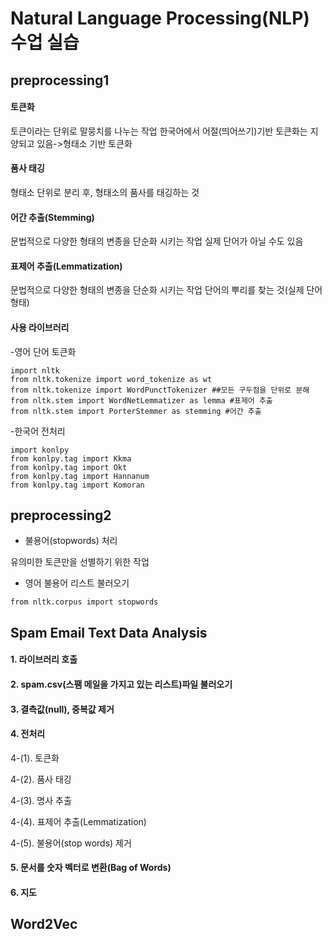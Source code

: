 # Natural Language Processing(NLP) 수업 실습
## preprocessing1
#### 토큰화

토큰이라는 단위로 말뭉치를 나누는 작업
한국어에서 어절(띄어쓰기)기반 토큰화는 지양되고 있음->형태소 기반 토큰화

#### 품사 태깅

형태소 단위로 분리 후, 형태소의 품사를 태깅하는 것

#### 어간 추출(Stemming)

문법적으로 다양한 형태의 변종을 단순화 시키는 작업
실제 단어가 아닐 수도 있음

#### 표제어 추출(Lemmatization)

문법적으로 다양한 형태의 변종을 단순화 시키는 작업
단어의 뿌리를 찾는 것(실제 단어 형태)

#### 사용 라이브러리

-영어 단어 토큰화
``` 
import nltk
from nltk.tokenize import word_tokenize as wt 
from nltk.tokenize import WordPunctTokenizer ##모든 구두점을 단위로 분해
from nltk.stem import WordNetLemmatizer as lemma #표제어 추출
from nltk.stem import PorterStemmer as stemming #어간 추출
``` 

-한국어 전처리
```
import konlpy
from konlpy.tag import Kkma
from konlpy.tag import Okt
from konlpy.tag import Hannanum
from konlpy.tag import Komoran
```
## preprocessing2
+ 불용어(stopwords) 처리

유의미한 토큰만을 선별하기 위한 작업

+ 영어 불용어 리스트 불러오기
``` 
from nltk.corpus import stopwords
``` 
## Spam Email Text Data Analysis
#### 1. 라이브러리 호출
#### 2. spam.csv(스팸 메일을 가지고 있는 리스트)파일 불러오기
#### 3. 결측값(null), 중복값 제거
#### 4. 전처리

  4-(1). 토큰화

  4-(2). 품사 태깅

   4-(3). 명사 추출

  4-(4). 표제어 추출(Lemmatization)

  4-(5). 불용어(stop words) 제거

#### 5. 문서를 숫자 벡터로 변환(Bag of Words)
#### 6. 지도 
## Word2Vec

